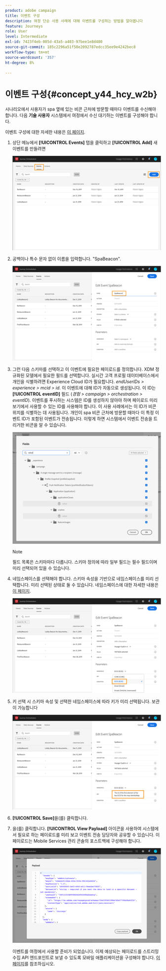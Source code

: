 ```yaml
---
product: adobe campaign
title: 이벤트 구성
description: 여정 단순 사용 사례에 대해 이벤트를 구성하는 방법을 알아봅니다
feature: Journeys
role: User
level: Intermediate
exl-id: 7423f4eb-005d-43a5-a403-97bee1e8d480
source-git-commit: 185c2296a51f58e2092787edcc35ee9e4242bec8
workflow-type: tm+mt
source-wordcount: '357'
ht-degree: 8%

---
```


# 이벤트 구성{#concept_y44_hcy_w2b}

시나리오에서 사용자가 spa 옆에 있는 비콘 근처에 방문할 때마다 이벤트를 수신해야 합니다. 다음 **기술 사용자** 시스템에서 여정에서 수신 대기하는 이벤트를 구성해야 합니다.

이벤트 구성에 대한 자세한 내용은 [이 페이지](../event/about-events.md).

1. 상단 메뉴에서 **[!UICONTROL Events]** 탭을 클릭하고 **[!UICONTROL Add]** 새 이벤트를 만들려면

   ![](../assets/journeyuc1_1.png)

1. 공백이나 특수 문자 없이 이름을 입력합니다. &quot;SpaBeacon&quot;.

   ![](../assets/journeyuc1_2.png)

1. 그런 다음 스키마를 선택하고 이 이벤트에 필요한 페이로드를 정의합니다. XDM 정규화된 모델에서 필요한 필드를 선택합니다. 실시간 고객 프로필 데이터베이스에서 개인을 식별하려면 Experience Cloud ID가 필요합니다. _endUserIDs > experience > mcid > id_. 이 이벤트에 대해 ID가 자동으로 생성됩니다. 이 ID는 **[!UICONTROL eventID]** 필드 (_경험 > campaign > orchestration > eventID_). 이벤트를 푸시하는 시스템은 ID를 생성하지 않아야 하며 페이로드 미리 보기에서 사용할 수 있는 ID를 사용해야 합니다. 이 사용 사례에서는 이 ID가 비콘 위치를 식별하는 데 사용됩니다. 개인이 spa 비콘 근처에 방문할 때마다 이 특정 이벤트 ID가 포함된 이벤트가 전송됩니다. 이렇게 하면 시스템에서 이벤트 전송을 트리거한 비콘을 알 수 있습니다.

   ![](../assets/journeyuc1_3.png)

   >[!NOTE]
   >
   >필드 목록은 스키마마다 다릅니다. 스키마 정의에 따라 일부 필드는 필수 필드이며 미리 선택되어 있을 수 있습니다.

1. 네임스페이스를 선택해야 합니다. 스키마 속성을 기반으로 네임스페이스를 미리 선택합니다. 미리 선택된 상태로 둘 수 있습니다. 네임스페이스에 대한 자세한 내용은 [이 페이지](../event/selecting-the-namespace.md).

   ![](../assets/journeyuc1_6.png)

1. 키 선택 시 스키마 속성 및 선택한 네임스페이스에 따라 키가 미리 선택됩니다. 보관이 가능합니다

   ![](../assets/journeyuc1_5.png)

1. **[!UICONTROL Save]**&#x200B;을(를) 클릭합니다.

1. 을(를) 클릭합니다. **[!UICONTROL View Payload]** 아이콘을 사용하여 시스템에서 필요로 하는 페이로드를 미리 보고 이벤트 전송 담당자와 공유할 수 있습니다. 이 페이로드는 Mobile Services 관리 콘솔의 포스트백에 구성해야 합니다.

   ![](../assets/journeyuc1_7.png)

   이벤트를 여정에서 사용할 준비가 되었습니다. 이제 예상되는 페이로드를 스트리밍 수집 API 엔드포인트로 보낼 수 있도록 모바일 애플리케이션을 구성해야 합니다. [이 페이지](../event/additional-steps-to-send-events-to-journey-orchestration.md)를 참조하십시오.
